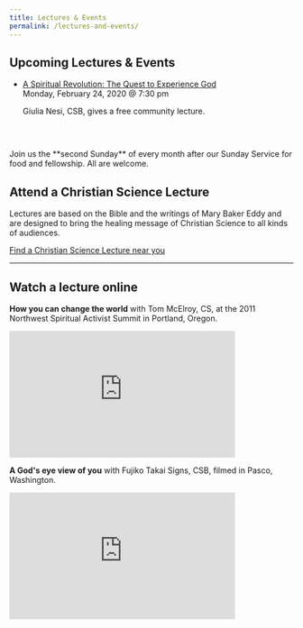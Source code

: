 ```yaml
---
title: Lectures & Events
permalink: /lectures-and-events/
---
```


<div class="content-and-sidebar">

<section markdown="1">

# Upcoming Lectures & Events

<div class="highlight-box" markdown="1">

* [A Spiritual Revolution: The Quest to Experience God](/lecture2020/)<br>
  <time datetime="2020-02-24T19:30:00.000-0800">Monday, February 24, 2020 @ 7:30 pm</time>

  Giulia Nesi, CSB, gives a free community lecture.

</div>

<aside class="carousel" style="margin-top: 3em">
  <img alt="" data-lazy="/media/fellowship.jpg">
  <img alt="" data-lazy="/media/ss-meeting-1.jpg">
  <img alt="" data-lazy="/media/ss-meeting-2.jpg">
  <img alt="" data-lazy="/media/ss-valentines-1.jpg">
  <img alt="" data-lazy="/media/ss-pizza-1.jpg">
  <img alt="" data-lazy="/media/ss-meeting-3.jpg">
  <img alt="" data-lazy="/media/ss-pizza-2.jpg">
  <img alt="" data-lazy="/media/ss-valentines-2.jpg">
</aside>
<script src="/assets/carousel.js"></script>

<aside class="fellowship-box" markdown="1">
Join us the **second Sunday** of every month after our Sunday
Service for food and fellowship. All are welcome.
</aside>

</section>

<aside markdown="1">

## Attend a Christian Science Lecture

Lectures are based on the Bible and the writings of Mary Baker Eddy and are
designed to bring the healing message of Christian Science to all kinds of
audiences.

<a class="button" href="https://www.christianscience.com/find-us/find-a-lecture" rel="external" target="_blank">
  Find a Christian Science Lecture near you
</a>

<hr>

## Watch a lecture online

<strong>How you can change the world</strong> with Tom McElroy, CS, at the 2011
Northwest Spiritual Activist Summit in Portland, Oregon.

<iframe width="400" height="225" src="https://www.youtube-nocookie.com/embed/qCjQhvcbSA8" frameborder="0" allow="accelerometer; autoplay; encrypted-media; gyroscope; picture-in-picture" allowfullscreen></iframe>

<strong>A God's eye view of you</strong> with Fujiko Takai Signs, CSB, filmed in
Pasco, Washington.

<iframe width="400" height="225" src="https://www.youtube-nocookie.com/embed/-maaOuLzjiQ" frameborder="0" allow="accelerometer; autoplay; encrypted-media; gyroscope; picture-in-picture" allowfullscreen></iframe>

</aside>

</div>
